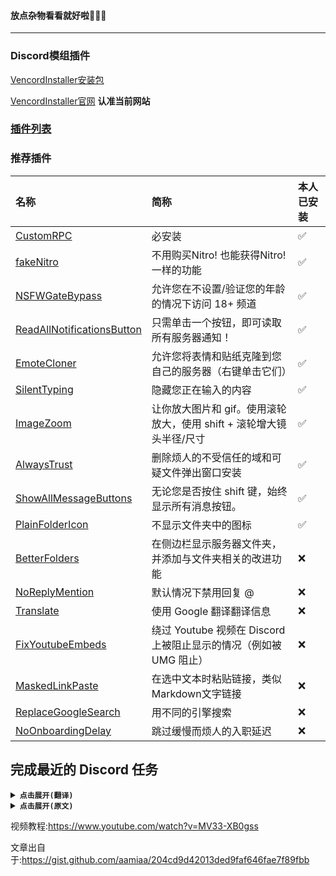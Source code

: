#### 放点杂物看看就好啦🤣🤣🤣
----------
### Discord模组插件
[VencordInstaller安装包](/Discord/VencordInstaller.exe)

[VencordInstaller官网](https://vencord.dev/) **认准当前网站**

### [插件列表][插件列表]
[插件列表]:https://vencord.dev/plugins
### 推荐插件


|名称|简称| 本人已安装
| :-|:-|:-
[CustomRPC][CustomRPC]|必安装|✅
[fakeNitro][fakeNitro] |不用购买Nitro! 也能获得Nitro!一样的功能|✅
[NSFWGateBypass][NSFWGateBypass]|允许您在不设置/验证您的年龄的情况下访问 18+ 频道|✅
[ReadAllNotificationsButton][ReadAllNotificationsButton]|只需单击一个按钮，即可读取所有服务器通知！|✅
[EmoteCloner][EmoteCloner]|允许您将表情和贴纸克隆到您自己的服务器（右键单击它们）|✅
[SilentTyping][SilentTyping]|隐藏您正在输入的内容|✅
[ImageZoom][ImageZoom]|让你放大图片和 gif。使用滚轮放大，使用 shift + 滚轮增大镜头半径/尺寸|✅
[AlwaysTrust][AlwaysTrust]|删除烦人的不受信任的域和可疑文件弹出窗口安装|✅
[ShowAllMessageButtons][ShowAllMessageButtons]|无论您是否按住 shift 键，始终显示所有消息按钮。|✅
[PlainFolderIcon][PlainFolderIcon]|不显示文件夹中的图标|✅
[BetterFolders][BetterFolders]|在侧边栏显示服务器文件夹，并添加与文件夹相关的改进功能|❌
[NoReplyMention][NoReplyMention]|默认情况下禁用回复 @|❌
[Translate][Translate]|使用 Google 翻译翻译信息|❌ 
[FixYoutubeEmbeds][FixYoutubeEmbeds]|绕过 Youtube 视频在 Discord 上被阻止显示的情况（例如被 UMG 阻止）|❌
[MaskedLinkPaste][MaskedLinkPaste]|在选中文本时粘贴链接，类似Markdown文字链接|❌
[ReplaceGoogleSearch][ReplaceGoogleSearch]|用不同的引擎搜索|❌
[NoOnboardingDelay][NoOnboardingDelay]|跳过缓慢而烦人的入职延迟|❌

[CustomRPC]:https://vencord.dev/plugins/CustomRPC
[fakeNitro]:https://vencord.dev/plugins/FakeNitro
[NSFWGateBypass]:https://vencord.dev/plugins/NSFWGateBypass
[ReadAllNotificationsButton]:https://vencord.dev/plugins/ReadAllNotificationsButton
[EmoteCloner]:https://vencord.dev/plugins/EmoteCloner
[SilentTyping]:https://vencord.dev/plugins/SilentTyping
[AlwaysTrust]:https://vencord.dev/plugins/AlwaysTrust
[ImageZoom]:https://vencord.dev/plugins/ImageZoom
[BetterFolders]:https://vencord.dev/plugins/BetterFolders
[NoReplyMention]:https://vencord.dev/plugins/NoReplyMention
[Translate]:https://vencord.dev/plugins/Translate
[FixYoutubeEmbeds]:https://vencord.dev/plugins/FixYoutubeEmbeds
[MaskedLinkPaste]:https://vencord.dev/plugins/MaskedLinkPaste]
[ReplaceGoogleSearch]:https://vencord.dev/plugins/ReplaceGoogleSearch
[NoOnboardingDelay]:https://vencord.dev/plugins/NoOnboardingDelay
[ShowAllMessageButtons]:https://vencord.dev/plugins/ShowAllMessageButtons
[PlainFolderIcon]:https://vencord.dev/plugins/PlainFolderIcon


## 完成最近的 Discord 任务
<details>
<summary><code><strong>点击展开(翻译)</strong></code></summary>

 	这在浏览器中不再有效！

    如果您一个人在 vc 中，此功能将无法使用！必须有其他人加入！
    现在有两种任务类型（"流 "和 "玩"）！请注意相关说明！

如何使用此脚本：
1. 在用户设置 -> 礼品库存下接受任务
2. 按 <kbd>Ctrl</kbd>+<kbd>Shift</kbd>+<kbd>I</kbd> 打开 DevTools
3. 转到 "控制台 "选项卡
4. 粘贴以下代码并点击回车：




<details>
<summary><code><strong>点击展开</strong></code></summary>

```js
let wpRequire;
window.webpackChunkdiscord_app.push([[ Math.random() ], {}, (req) => { wpRequire = req; }]);

let ApplicationStreamingStore = Object.values(wpRequire.c).find(x => x?.exports?.Z?.getStreamerActiveStreamMetadata).exports.Z;
let RunningGameStore = Object.values(wpRequire.c).find(x => x?.exports?.ZP?.getRunningGames).exports.ZP;
let QuestsStore = Object.values(wpRequire.c).find(x => x?.exports?.Z?.getQuest).exports.Z;
let ExperimentStore = Object.values(wpRequire.c).find(x => x?.exports?.Z?.getGuildExperiments).exports.Z;
let FluxDispatcher = Object.values(wpRequire.c).find(x => x?.exports?.Z?.flushWaitQueue).exports.Z;
let api = Object.values(wpRequire.c).find(x => x?.exports?.tn?.get).exports.tn;

let quest = [...QuestsStore.quests.values()].find(x => x.id !== "1248385850622869556" && x.userStatus?.enrolledAt && !x.userStatus?.completedAt && new Date(x.config.expiresAt).getTime() > Date.now())
let isApp = navigator.userAgent.includes("Electron/")
if(!isApp) {
	console.log("This no longer works in browser. Use the desktop app!")
} else if(!quest) {
	console.log("You don't have any uncompleted quests!")
} else {
	const pid = Math.floor(Math.random() * 30000) + 1000
	
	let applicationId, applicationName, secondsNeeded, secondsDone, canPlay
	if(quest.config.configVersion === 1) {
		applicationId = quest.config.applicationId
		applicationName = quest.config.applicationName
		secondsNeeded = quest.config.streamDurationRequirementMinutes * 60
		secondsDone = quest.userStatus?.streamProgressSeconds ?? 0
		canPlay = quest.config.variants.includes(2)
	} else if(quest.config.configVersion === 2) {
		applicationId = quest.config.application.id
		applicationName = quest.config.application.name
		canPlay = ExperimentStore.getUserExperimentBucket("2024-04_quest_playtime_task") > 0 && quest.config.taskConfig.tasks["PLAY_ON_DESKTOP"]
		const taskName = canPlay ? "PLAY_ON_DESKTOP" : "STREAM_ON_DESKTOP"
		secondsNeeded = quest.config.taskConfig.tasks[taskName].target
		secondsDone = quest.userStatus?.progress?.[taskName]?.value ?? 0
	}

	if(canPlay) {
		api.get({url: `/applications/public?application_ids=${applicationId}`}).then(res => {
			const appData = res.body[0]
			const exeName = appData.executables.find(x => x.os === "win32").name.replace(">","")
			
			const games = RunningGameStore.getRunningGames()
			const fakeGame = {
				cmdLine: `C:\\Program Files\\${appData.name}\\${exeName}`,
				exeName,
				exePath: `c:/program files/${appData.name.toLowerCase()}/${exeName}`,
				hidden: false,
				isLauncher: false,
				id: applicationId,
				name: appData.name,
				pid: pid,
				pidPath: [pid],
				processName: appData.name,
				start: Date.now(),
			}
			games.push(fakeGame)
			FluxDispatcher.dispatch({type: "RUNNING_GAMES_CHANGE", removed: [], added: [fakeGame], games: games})
			
			let fn = data => {
				let progress = quest.config.configVersion === 1 ? data.userStatus.streamProgressSeconds : Math.floor(data.userStatus.progress.PLAY_ON_DESKTOP.value)
				console.log(`Quest progress: ${progress}/${secondsNeeded}`)
				
				if(progress >= secondsNeeded) {
					console.log("Quest completed!")
					
					const idx = games.indexOf(fakeGame)
					if(idx > -1) {
						games.splice(idx, 1)
						FluxDispatcher.dispatch({type: "RUNNING_GAMES_CHANGE", removed: [fakeGame], added: [], games: []})
					}
					FluxDispatcher.unsubscribe("QUESTS_SEND_HEARTBEAT_SUCCESS", fn)
				}
			}
			FluxDispatcher.subscribe("QUESTS_SEND_HEARTBEAT_SUCCESS", fn)
			
			console.log(`Spoofed your game to ${applicationName}. Wait for ${Math.ceil((secondsNeeded - secondsDone) / 60)} more minutes.`)
		})
	} else {
		let realFunc = ApplicationStreamingStore.getStreamerActiveStreamMetadata
		ApplicationStreamingStore.getStreamerActiveStreamMetadata = () => ({
			id: applicationId,
			pid,
			sourceName: null
		})
		
		let fn = data => {
			let progress = quest.config.configVersion === 1 ? data.userStatus.streamProgressSeconds : Math.floor(data.userStatus.progress.STREAM_ON_DESKTOP.value)
			console.log(`Quest progress: ${progress}/${secondsNeeded}`)
			
			if(progress >= secondsNeeded) {
				console.log("Quest completed!")
				
				ApplicationStreamingStore.getStreamerActiveStreamMetadata = realFunc
				FluxDispatcher.unsubscribe("QUESTS_SEND_HEARTBEAT_SUCCESS", fn)
			}
		}
		FluxDispatcher.subscribe("QUESTS_SEND_HEARTBEAT_SUCCESS", fn)
		
		console.log(`Spoofed your stream to ${applicationName}. Stream any window in vc for ${Math.ceil((secondsNeeded - secondsDone) / 60)} more minutes.`)
		console.log("Remember that you need at least 1 other person to be in the vc!")
	}
}
```
</details>

5. 根据您的任务类型，按照印刷说明进行操作
    - 如果你的任务说要 "玩 "游戏，你可以什么都不做，只是等待
    - 如果您的任务要求 "串流 "游戏，请与朋友或助手加入 VC，并在任何窗口串流游戏。

7. 等待 15 分钟
8. 现在您可以在用户设置 -> 礼品库存中领取奖励！

您可以通过查看控制台选项卡中的 "任务进度："打印，或重新打开设置中的 "礼物清单 "选项卡来跟踪进度。

## FAQ

**问: Ctrl + Shift + I不起作用**

答：要么下载 [ptb 客户端](https://discord.com/api/downloads/distributions/app/installers/latest?channel=ptb&platform=win&arch=x64)，要么使用 [this](https://www.reddit.com/r/discordapp/comments/sc61n3/comment/hu4fw5x/) 在稳定版上启用 DevTools。


**问：我收到一条错误消息“未经授权”**

答：Discord 已对该脚本进行了修补，使其无法在浏览器中运行。请使用桌面应用程序，或者查找一些可以更改用户代理的扩展，并在其中任意位置添加 "Electron/"字符串。

他们还开始检查有多少人加入了虚拟气候，因此请确保至少用另外一个账户加入。


**问：我遇到了不同的错误**

答：请确保您正确复制/粘贴了脚本，并完成了所有步骤。

</details>

<details>
<summary><code><strong>点击展开(原文)</strong></code></summary>

NOTE

    This no longer works in browser!

    This no longer works if you're alone in vc! Somebody else has to join you!

WARNING

    There are now two quest types ("stream" and "play")! Pay attention to the instructions!

How to use this script:
1. Accept a quest under User Settings -> Gift Inventory
2. Press <kbd>Ctrl</kbd>+<kbd>Shift</kbd>+<kbd>I</kbd> to open DevTools
3. Go to the `Console` tab
4. Paste the following code and hit enter:

<details>
<summary><code><strong>Click to expand</strong></code></summary>
	
```js
let wpRequire;
window.webpackChunkdiscord_app.push([[ Math.random() ], {}, (req) => { wpRequire = req; }]);

let ApplicationStreamingStore = Object.values(wpRequire.c).find(x => x?.exports?.Z?.getStreamerActiveStreamMetadata).exports.Z;
let RunningGameStore = Object.values(wpRequire.c).find(x => x?.exports?.ZP?.getRunningGames).exports.ZP;
let QuestsStore = Object.values(wpRequire.c).find(x => x?.exports?.Z?.getQuest).exports.Z;
let ExperimentStore = Object.values(wpRequire.c).find(x => x?.exports?.Z?.getGuildExperiments).exports.Z;
let FluxDispatcher = Object.values(wpRequire.c).find(x => x?.exports?.Z?.flushWaitQueue).exports.Z;
let api = Object.values(wpRequire.c).find(x => x?.exports?.tn?.get).exports.tn;

let quest = [...QuestsStore.quests.values()].find(x => x.id !== "1248385850622869556" && x.userStatus?.enrolledAt && !x.userStatus?.completedAt && new Date(x.config.expiresAt).getTime() > Date.now())
let isApp = navigator.userAgent.includes("Electron/")
if(!isApp) {
	console.log("This no longer works in browser. Use the desktop app!")
} else if(!quest) {
	console.log("You don't have any uncompleted quests!")
} else {
	const pid = Math.floor(Math.random() * 30000) + 1000
	
	let applicationId, applicationName, secondsNeeded, secondsDone, canPlay
	if(quest.config.configVersion === 1) {
		applicationId = quest.config.applicationId
		applicationName = quest.config.applicationName
		secondsNeeded = quest.config.streamDurationRequirementMinutes * 60
		secondsDone = quest.userStatus?.streamProgressSeconds ?? 0
		canPlay = quest.config.variants.includes(2)
	} else if(quest.config.configVersion === 2) {
		applicationId = quest.config.application.id
		applicationName = quest.config.application.name
		canPlay = ExperimentStore.getUserExperimentBucket("2024-04_quest_playtime_task") > 0 && quest.config.taskConfig.tasks["PLAY_ON_DESKTOP"]
		const taskName = canPlay ? "PLAY_ON_DESKTOP" : "STREAM_ON_DESKTOP"
		secondsNeeded = quest.config.taskConfig.tasks[taskName].target
		secondsDone = quest.userStatus?.progress?.[taskName]?.value ?? 0
	}

	if(canPlay) {
		api.get({url: `/applications/public?application_ids=${applicationId}`}).then(res => {
			const appData = res.body[0]
			const exeName = appData.executables.find(x => x.os === "win32").name.replace(">","")
			
			const games = RunningGameStore.getRunningGames()
			const fakeGame = {
				cmdLine: `C:\\Program Files\\${appData.name}\\${exeName}`,
				exeName,
				exePath: `c:/program files/${appData.name.toLowerCase()}/${exeName}`,
				hidden: false,
				isLauncher: false,
				id: applicationId,
				name: appData.name,
				pid: pid,
				pidPath: [pid],
				processName: appData.name,
				start: Date.now(),
			}
			games.push(fakeGame)
			FluxDispatcher.dispatch({type: "RUNNING_GAMES_CHANGE", removed: [], added: [fakeGame], games: games})
			
			let fn = data => {
				let progress = quest.config.configVersion === 1 ? data.userStatus.streamProgressSeconds : Math.floor(data.userStatus.progress.PLAY_ON_DESKTOP.value)
				console.log(`Quest progress: ${progress}/${secondsNeeded}`)
				
				if(progress >= secondsNeeded) {
					console.log("Quest completed!")
					
					const idx = games.indexOf(fakeGame)
					if(idx > -1) {
						games.splice(idx, 1)
						FluxDispatcher.dispatch({type: "RUNNING_GAMES_CHANGE", removed: [fakeGame], added: [], games: []})
					}
					FluxDispatcher.unsubscribe("QUESTS_SEND_HEARTBEAT_SUCCESS", fn)
				}
			}
			FluxDispatcher.subscribe("QUESTS_SEND_HEARTBEAT_SUCCESS", fn)
			
			console.log(`Spoofed your game to ${applicationName}. Wait for ${Math.ceil((secondsNeeded - secondsDone) / 60)} more minutes.`)
		})
	} else {
		let realFunc = ApplicationStreamingStore.getStreamerActiveStreamMetadata
		ApplicationStreamingStore.getStreamerActiveStreamMetadata = () => ({
			id: applicationId,
			pid,
			sourceName: null
		})
		
		let fn = data => {
			let progress = quest.config.configVersion === 1 ? data.userStatus.streamProgressSeconds : Math.floor(data.userStatus.progress.STREAM_ON_DESKTOP.value)
			console.log(`Quest progress: ${progress}/${secondsNeeded}`)
			
			if(progress >= secondsNeeded) {
				console.log("Quest completed!")
				
				ApplicationStreamingStore.getStreamerActiveStreamMetadata = realFunc
				FluxDispatcher.unsubscribe("QUESTS_SEND_HEARTBEAT_SUCCESS", fn)
			}
		}
		FluxDispatcher.subscribe("QUESTS_SEND_HEARTBEAT_SUCCESS", fn)
		
		console.log(`Spoofed your stream to ${applicationName}. Stream any window in vc for ${Math.ceil((secondsNeeded - secondsDone) / 60)} more minutes.`)
		console.log("Remember that you need at least 1 other person to be in the vc!")
	}
}
```
</details>

5. Follow the printed instructions depending on what type of quest you have
    - If your quest says to "play" the game, you can just wait and do nothing
    - If your quest says to "stream" the game, join a vc with a friend or alt and stream any window
7. Wait for 15 minutes
8. You can now claim the reward in User Settings -> Gift Inventory!

You can track the progress by looking at the `Quest progress:` prints in the Console tab, or by reopening the Gift Inventory tab in settings.

## FAQ

**Q: Ctrl + Shift + I doesn't work**

A: Either download the [ptb client](https://discord.com/api/downloads/distributions/app/installers/latest?channel=ptb&platform=win&arch=x64), or use [this](https://www.reddit.com/r/discordapp/comments/sc61n3/comment/hu4fw5x/) to enable DevTools on stable


**Q: I get an error saying "Unauthorized"**

A: Discord has patched the script from working in browsers. Use the desktop app, or alternatively find some extension which lets you change your User-Agent and append the string `Electron/` anywhere in it.

They have also started checking how many people are in the vc, so make sure you join it on at least 1 other account.


**Q: I get a different error**

A: Make sure you're copy/pasting the script correctly and that you've have done all the steps.

</details>

视频教程:https://www.youtube.com/watch?v=MV33-XB0gss

文章出自于:https://gist.github.com/aamiaa/204cd9d42013ded9faf646fae7f89fbb